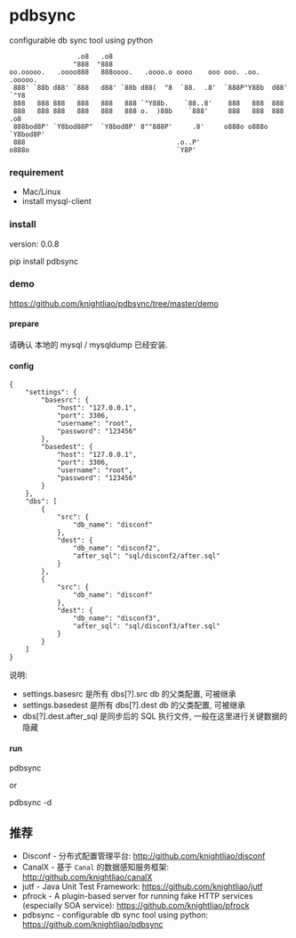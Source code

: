 # pdbsync
configurable db sync tool using python

                     .o8   .o8
                    "888  "888
    oo.ooooo.   .oooo888   888oooo.   .oooo.o oooo    ooo ooo. .oo.    .ooooo.
     888' `88b d88' `888   d88' `88b d88(  "8  `88.  .8'  `888P"Y88b  d88' `"Y8
     888   888 888   888   888   888 `"Y88b.    `88..8'    888   888  888
     888   888 888   888   888   888 o.  )88b    `888'     888   888  888   .o8
     888bod8P' `Y8bod88P"  `Y8bod8P' 8""888P'     .8'     o888o o888o `Y8bod8P'
     888                                      .o..P'
    o888o                                     `Y8P'


### requirement

- Mac/Linux
- install mysql-client
    
### install

version: 0.0.8

pip install pdbsync

### demo 

https://github.com/knightliao/pdbsync/tree/master/demo

#### prepare

请确认 本地的 mysql / mysqldump 已经安装.

#### config

    {
        "settings": {
            "basesrc": {
                "host": "127.0.0.1",
                "port": 3306,
                "username": "root",
                "password": "123456"
            },
            "basedest": {
                "host": "127.0.0.1",
                "port": 3306,
                "username": "root",
                "password": "123456"
            }
        },
        "dbs": [
            {
                "src": {
                    "db_name": "disconf"
                },
                "dest": {
                    "db_name": "disconf2",
                    "after_sql": "sql/disconf2/after.sql"
                }
            },
            {
                "src": {
                    "db_name": "disconf"
                },
                "dest": {
                    "db_name": "disconf3",
                    "after_sql": "sql/disconf3/after.sql"
                }
            }
        ]
    }
    
说明:

- settings.basesrc 是所有 dbs[?].src db 的父类配置, 可被继承
- settings.basedest 是所有 dbs[?].dest db 的父类配置, 可被继承
- dbs[?].dest.after_sql 是同步后的 SQL 执行文件, 一般在这里进行关键数据的隐藏
    
#### run 

pdbsync

or 

pdbsync -d

## 推荐

- Disconf - 分布式配置管理平台: http://github.com/knightliao/disconf
- CanalX - 基于 `Canal` 的数据感知服务框架: http://github.com/knightliao/canalX
- jutf - Java Unit Test Framework: https://github.com/knightliao/jutf
- pfrock - A plugin-based server for running fake HTTP services (especially SOA service): https://github.com/knightliao/pfrock
- pdbsync - configurable db sync tool using python: https://github.com/knightliao/pdbsync

